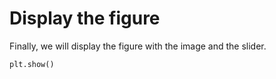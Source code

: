 # Display the figure

Finally, we will display the figure with the image and the slider.

```python
plt.show()
```
